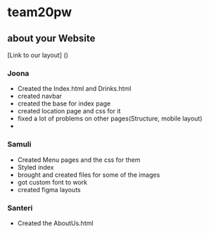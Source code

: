 # team20pw
 
## about your Website
[Link to our layout]
()
### Joona
- Created the Index.html and Drinks.html
- created navbar
- created the base for index page
- created location page and css for it
- fixed a lot of problems on other pages(Structure, mobile layout)
-
### Samuli
- Created Menu pages and the css for them
- Styled index 
- brought and created files for some of the images
- got custom font to work
- created figma layouts


### Santeri
- Created the AboutUs.html